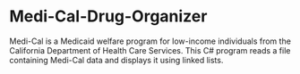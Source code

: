 # Medi-Cal-Drug-Organizer
Medi-Cal is a Medicaid welfare program for low-income individuals from the California Department of Health Care Services. This C# program reads a file containing Medi-Cal data and displays it using linked lists.

